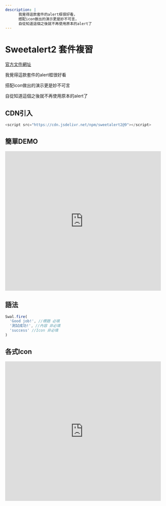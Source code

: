 ```yaml
---
description: |
      我覺得這款套件的alert框很好看，
      搭配icon做出的演示更是妙不可言，
      自從知道這個之後就不再使用原本的alert了
---
```


# Sweetalert2 套件複習

[官方文件網址](https://sweetalert2.github.io/)

我覺得這款套件的alert框很好看

搭配icon做出的演示更是妙不可言

自從知道這個之後就不再使用原本的alert了

## CDN引入

```js
<script src="https://cdn.jsdelivr.net/npm/sweetalert2@9"></script>
```

## 簡單DEMO

<iframe height="450" style="width: 100%;" scrolling="no" title="Sweetalert2_Demo" src="https://codepen.io/wenhui_xiao/embed/PoPVXYr?height=265&theme-id=dark&default-tab=result" frameborder="no" allowtransparency="true" allowfullscreen="true">
  See the Pen <a href='https://codepen.io/wenhui_xiao/pen/PoPVXYr'>Sweetalert2_Demo</a> by 蕭文暉
  (<a href='https://codepen.io/wenhui_xiao'>@wenhui_xiao</a>) on <a href='https://codepen.io'>CodePen</a>.
</iframe>

## 語法

```js
Swal.fire(
  'Good job!', //標題 必填
  '測試成功!', //內容 非必填
  'success' //Icon 非必填
)
```

## 各式Icon

<iframe height="450" style="width: 100%;" scrolling="no" title="LYpvVzw" src="https://codepen.io/wenhui_xiao/embed/LYpvVzw?height=265&theme-id=dark&default-tab=result" frameborder="no" allowtransparency="true" allowfullscreen="true">
  See the Pen <a href='https://codepen.io/wenhui_xiao/pen/LYpvVzw'>LYpvVzw</a> by 蕭文暉
  (<a href='https://codepen.io/wenhui_xiao'>@wenhui_xiao</a>) on <a href='https://codepen.io'>CodePen</a>.
</iframe>